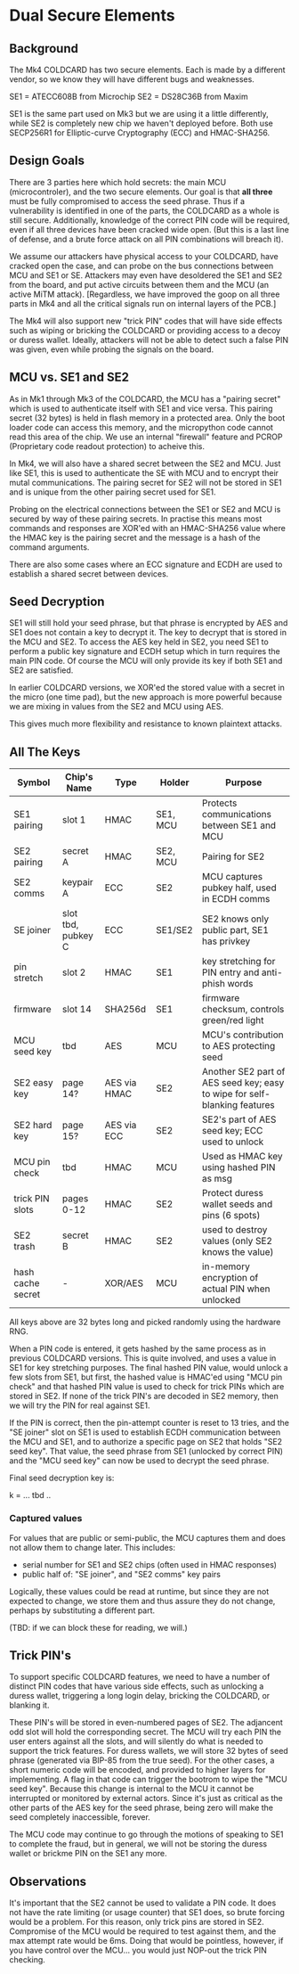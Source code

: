 # Dual Secure Elements

## Background

The Mk4 COLDCARD has two secure elements. Each is made by a different vendor,
so we know they will have different bugs and weaknesses.

SE1 = ATECC608B from Microchip
SE2 = DS28C36B from Maxim

SE1 is the same part used on Mk3 but we are using it a little differently, while
SE2 is completely new chip we haven't deployed before. Both use SECP256R1
for Elliptic-curve Cryptography (ECC) and HMAC-SHA256.

## Design Goals

There are 3 parties here which hold secrets: the main MCU
(microcontroler), and the two secure elements. Our goal is that
**all three** must be fully compromised to access the seed phrase.
Thus if a vulnerability is identified in one of the parts, the
COLDCARD as a whole is still secure. Additionally, knowledge of the
correct PIN code will be required, even if all three devices have
been cracked wide open. (But this is a last line of defense, and a
brute force attack on all PIN combinations will breach it).

We assume our attackers have physical access to your COLDCARD, have
cracked open the case, and can probe on the bus connections between
MCU and SE1 or SE. Attackers may even have desoldered the SE1 and
SE2 from the board, and put active circuits between them and the
MCU (an active MiTM attack). [Regardless, we have improved the goop
on all three parts in Mk4 and all the critical signals run on internal 
layers of the PCB.]

The Mk4 will also support new "trick PIN" codes that will have side
effects such as wiping or bricking the COLDCARD or providing access
to a decoy or duress wallet. Ideally, attackers will not be able
to detect such a false PIN was given, even while probing the signals
on the board.

## MCU vs. SE1 and SE2

As in Mk1 through Mk3 of the COLDCARD, the MCU has a "pairing secret"
which is used to authenticate itself with SE1 and vice versa. This
pairing secret (32 bytes) is held in flash memory in a protected
area. Only the boot loader code can access this memory, and the
micropython code cannot read this area of the chip. We use an internal
"firewall" feature and PCROP (Proprietary code readout protection) to
acheive this.

In Mk4, we will also have a shared secret between the SE2 and MCU.
Just like SE1, this is used to authenticate the SE with MCU and to
encrypt their mutal communications. The pairing secret for SE2
will not be stored in SE1 and is unique from the other pairing
secret used for SE1.

Probing on the electrical connections between the SE1 or SE2 and
MCU is secured by way of these pairing secrets. In practise this
means most commands and responses are XOR'ed with an HMAC-SHA256
value where the HMAC key is the pairing secret and the message is
a hash of the command arguments.

There are also some cases where an ECC signature and ECDH are used
to establish a shared secret between devices.

## Seed Decryption

SE1 will still hold your seed phrase, but that phrase is encrypted
by AES and SE1 does not contain a key to decrypt it. The key to
decrypt that is stored in the MCU and SE2. To access the AES key
held in SE2, you need SE1 to perform a public key signature and
ECDH setup which in turn requires the main PIN code. Of course the
MCU will only provide its key if both SE1 and SE2 are satisfied.

In earlier COLDCARD versions, we XOR'ed the stored value with a
secret in the micro (one time pad), but the new approach is more
powerful because we are mixing in values from the SE2 and MCU using AES.

This gives much more flexibility and resistance to known plaintext
attacks.

## All The Keys

| Symbol        | Chip's Name | Type | Holder   | Purpose
|---------------|-------------|------|----------|----------
| SE1 pairing   | slot 1      | HMAC | SE1, MCU | Protects communications between SE1 and MCU
| SE2 pairing   | secret A    | HMAC | SE2, MCU | Pairing for SE2
| SE2 comms     | keypair A   | ECC  | SE2      | MCU captures pubkey half, used in ECDH comms
| SE joiner     | slot tbd, pubkey C    | ECC  | SE1/SE2  | SE2 knows only public part, SE1 has privkey
| pin stretch   | slot 2      | HMAC | SE1      | key stretching for PIN entry and anti-phish words
| firmware      | slot 14     | SHA256d | SE1      | firmware checksum, controls green/red light
| MCU seed key  | tbd         | AES  | MCU      | MCU's contribution to AES protecting seed
| SE2 easy key  | page 14?    | AES via HMAC  | SE2      | Another SE2 part of AES seed key; easy to wipe for self-blanking features
| SE2 hard key  | page 15?    | AES via ECC  | SE2      | SE2's part of AES seed key; ECC used to unlock
| MCU pin check | tbd         | HMAC | MCU      | Used as HMAC key using hashed PIN as msg
| trick PIN slots | pages 0-12 | HMAC | SE2     | Protect duress wallet seeds and pins (6 spots)
| SE2 trash     | secret B    | HMAC | SE2      | used to destroy values (only SE2 knows the value)
| hash cache secret | -       | XOR/AES | MCU   | in-memory encryption of actual PIN when unlocked

All keys above are 32 bytes long and picked randomly using the hardware RNG.

When a PIN code is entered, it gets hashed by the same process as
in previous COLDCARD versions. This is quite involved, and uses a value in SE1 for key
stretching purposes. The final hashed PIN value, would unlock a few
slots from SE1, but first, the hashed value is HMAC'ed using "MCU
pin check" and that hashed PIN value is used to check for trick
PINs which are stored in SE2. If none of the trick PIN's are decoded
in SE2 memory, then we will try the PIN for real against SE1.

If the PIN is correct, then the pin-attempt counter is reset to 13
tries, and the "SE joiner" slot on SE1 is used to establish ECDH
communication between the MCU and SE1, and to authorize a specific
page on SE2 that holds "SE2 seed key". That value, the seed phrase
from SE1 (unlocked by correct PIN) and the "MCU seed key" can now
be used to decrypt the seed phrase.

Final seed decryption key is:

k = ... tbd ..


### Captured values

For values that are public or semi-public, the MCU captures them and does
not allow them to change later. This includes:

- serial number for SE1 and SE2 chips (often used in HMAC responses)
- public half of: "SE joiner", and "SE2 comms" key pairs

Logically, these values could be read at runtime, but since they
are not expected to change, we store them and thus assure they do
not change, perhaps by substituting a different part.

(TBD: if we can block these for reading, we will.)

## Trick PIN's

To support specific COLDCARD features, we need to have a number of
distinct PIN codes that have various side effects, such as unlocking
a duress wallet, triggering a long login delay, bricking the COLDCARD,
or blanking it.

These PIN's will be stored in even-numbered pages of SE2. The
adjancent odd slot will hold the corresponding secret. The MCU will
try each PIN the user enters against all the slots, and will silently
do what is needed to support the trick features.  For duress wallets,
we will store 32 bytes of seed phrase (generated via BIP-85 from
the true seed). For the other cases, a short numeric code will be
encoded, and provided to higher layers for implementing. A flag in
that code can trigger the bootrom to wipe the "MCU seed key". Because
this change is internal to the MCU it cannot be interrupted or
monitored by external actors. Since it's just as critical as the
other parts of the AES key for the seed phrase, being zero will
make the seed completely inaccessible, forever.

The MCU code may continue to go through the motions of speaking to
SE1 to complete the fraud, but in general, we will not be storing
the duress wallet or brickme PIN on the SE1 any more.


## Observations

It's important that the SE2 cannot be used to validate a PIN code.
It does not have the rate limiting (or usage counter) that SE1 does,
so brute forcing would be a problem. For this reason, only trick
pins are stored in SE2. Compromise of the MCU would be required
to test against them, and the max attempt rate would be 6ms.
Doing that would be pointless, however, if you have control over
the MCU... you would just NOP-out the trick PIN checking.



